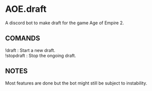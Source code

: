 # AOE.draft

A discord bot to make draft for the game Age of Empire 2.

## COMANDS

!draft : Start a new draft.  
!stopdraft : Stop the ongoing draft.  


## NOTES

Most features are done but the bot might still be subject to instability.
